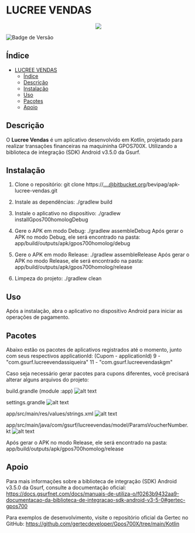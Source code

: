 # LUCREE VENDAS

<p align="center">
    <img loading="lazy" src="https://img.shields.io/badge/status-em%20desenvolvimento-yellow"/>
</p>

![Badge de Versão](https://img.shields.io/badge/vers%C3%A3o-1.0.0-green)

## Índice

- [LUCREE VENDAS](#lucree-vendas)
  - [Índice](#índice)
  - [Descrição](#descrição)
  - [Instalação](#instalação)
  - [Uso](#uso)
  - [Pacotes](#pacotes)
  - [Apoio](#apoio)

## Descrição

O **Lucree Vendas** é um aplicativo desenvolvido em Kotlin, projetado para realizar transações financeiras na maquininha GPOS700X. Utilizando a biblioteca de integração (SDK) Android v3.5.0 da Gsurf.

## Instalação

1. Clone o repositório:
    git clone https://....@bitbucket.org/bevipag/apk-lucree-vendas.git

2. Instale as dependências:
    ./gradlew build

3. Instale o aplicativo no dispositivo:
    ./gradlew installGpos700homologDebug

4. Gere o APK em modo Debug:
   ./gradlew assembleDebug
   Após gerar o APK no modo Debug, ele será encontrado na pasta: app/build/outputs/apk/gpos700homolog/debug

5. Gere o APK em modo Release:
    ./gradlew assembleRelease
    Após gerar o APK no modo Release, ele será encontrado na pasta: app/build/outputs/apk/gpos700homolog/release

6. Limpeza do projeto:
   ./gradlew clean

## Uso

Após a instalação, abra o aplicativo no dispositivo Android para iniciar as operações de pagamento.

## Pacotes

Abaixo estão os pacotes de aplicativos registrados até o momento, junto com seus respectivos applicationId: (Cupom - applicationId)
9     - "com.gsurf.lucreevendassiqueira"
11    - "com.gsurf.lucreevendaskgm"

Caso seja necessário gerar pacotes para cupons diferentes, você precisará alterar alguns arquivos do projeto:

build.grandle (module :app)
![alt text](image.png)

settings.grandle
![alt text](image-1.png)

app/src/main/res/values/strings.xml
![alt text](image-2.png)

app/src/main/java/com/gsurf/lucreevendas/model/ParamsVoucherNumber.kt
![alt text](image-3.png)

Após gerar o APK no modo Release, ele será encontrado na pasta: app/build/outputs/apk/gpos700homolog/release

## Apoio

Para mais informações sobre a biblioteca de integração (SDK) Android v3.5.0 da Gsurf, consulte a documentação oficial:
https://docs.gsurfnet.com/docs/manuais-de-utiliza-o/f0263b9432aa9-documentacao-da-biblioteca-de-integracao-sdk-android-v3-5-0#gertec-gpos700

Para exemplos de desenvolvimento, visite o repositório oficial da Gertec no GitHub:
https://github.com/gertecdeveloper/Gpos700X/tree/main/Kotlin
